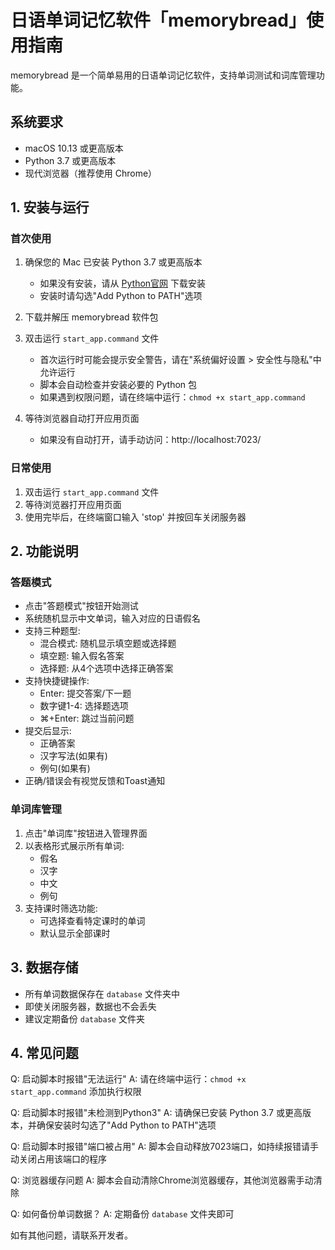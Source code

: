 # 日语单词记忆软件「memorybread」使用指南

memorybread 是一个简单易用的日语单词记忆软件，支持单词测试和词库管理功能。

## 系统要求

- macOS 10.13 或更高版本
- Python 3.7 或更高版本
- 现代浏览器（推荐使用 Chrome）

## 1. 安装与运行

### 首次使用

1. 确保您的 Mac 已安装 Python 3.7 或更高版本
   - 如果没有安装，请从 [Python官网](https://www.python.org/downloads/) 下载安装
   - 安装时请勾选"Add Python to PATH"选项

2. 下载并解压 memorybread 软件包

3. 双击运行 `start_app.command` 文件
   - 首次运行时可能会提示安全警告，请在"系统偏好设置 > 安全性与隐私"中允许运行
   - 脚本会自动检查并安装必要的 Python 包
   - 如果遇到权限问题，请在终端中运行：`chmod +x start_app.command`

4. 等待浏览器自动打开应用页面
   - 如果没有自动打开，请手动访问：http://localhost:7023/

### 日常使用

1. 双击运行 `start_app.command` 文件
2. 等待浏览器打开应用页面
3. 使用完毕后，在终端窗口输入 'stop' 并按回车关闭服务器

## 2. 功能说明

### 答题模式

- 点击"答题模式"按钮开始测试
- 系统随机显示中文单词，输入对应的日语假名
- 支持三种题型:
  - 混合模式: 随机显示填空题或选择题
  - 填空题: 输入假名答案
  - 选择题: 从4个选项中选择正确答案
- 支持快捷键操作:
  - Enter: 提交答案/下一题
  - 数字键1-4: 选择题选项
  - ⌘+Enter: 跳过当前问题
- 提交后显示:
  - 正确答案
  - 汉字写法(如果有)
  - 例句(如果有)
- 正确/错误会有视觉反馈和Toast通知

### 单词库管理

1. 点击"单词库"按钮进入管理界面
2. 以表格形式展示所有单词:
   - 假名
   - 汉字
   - 中文
   - 例句
3. 支持课时筛选功能:
   - 可选择查看特定课时的单词
   - 默认显示全部课时

## 3. 数据存储

- 所有单词数据保存在 `database` 文件夹中
- 即使关闭服务器，数据也不会丢失
- 建议定期备份 `database` 文件夹

## 4. 常见问题

Q: 启动脚本时报错"无法运行"
A: 请在终端中运行：`chmod +x start_app.command` 添加执行权限

Q: 启动脚本时报错"未检测到Python3"
A: 请确保已安装 Python 3.7 或更高版本，并确保安装时勾选了"Add Python to PATH"选项

Q: 启动脚本时报错"端口被占用"
A: 脚本会自动释放7023端口，如持续报错请手动关闭占用该端口的程序

Q: 浏览器缓存问题
A: 脚本会自动清除Chrome浏览器缓存，其他浏览器需手动清除

Q: 如何备份单词数据？
A: 定期备份 `database` 文件夹即可

如有其他问题，请联系开发者。
